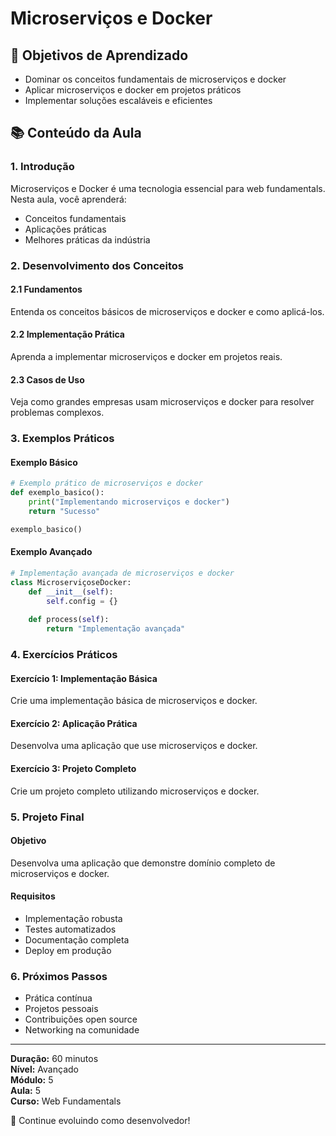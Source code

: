# Microserviços e Docker

## 🎯 Objetivos de Aprendizado
- Dominar os conceitos fundamentais de microserviços e docker
- Aplicar microserviços e docker em projetos práticos
- Implementar soluções escaláveis e eficientes

## 📚 Conteúdo da Aula

### 1. Introdução
Microserviços e Docker é uma tecnologia essencial para web fundamentals. Nesta aula, você aprenderá:

- Conceitos fundamentais
- Aplicações práticas
- Melhores práticas da indústria

### 2. Desenvolvimento dos Conceitos

#### 2.1 Fundamentos
Entenda os conceitos básicos de microserviços e docker e como aplicá-los.

#### 2.2 Implementação Prática
Aprenda a implementar microserviços e docker em projetos reais.

#### 2.3 Casos de Uso
Veja como grandes empresas usam microserviços e docker para resolver problemas complexos.

### 3. Exemplos Práticos

#### Exemplo Básico
```python
# Exemplo prático de microserviços e docker
def exemplo_basico():
    print("Implementando microserviços e docker")
    return "Sucesso"

exemplo_basico()
```

#### Exemplo Avançado
```python
# Implementação avançada de microserviços e docker
class MicroserviçoseDocker:
    def __init__(self):
        self.config = {}
    
    def process(self):
        return "Implementação avançada"
```

### 4. Exercícios Práticos

#### Exercício 1: Implementação Básica
Crie uma implementação básica de microserviços e docker.

#### Exercício 2: Aplicação Prática
Desenvolva uma aplicação que use microserviços e docker.

#### Exercício 3: Projeto Completo
Crie um projeto completo utilizando microserviços e docker.

### 5. Projeto Final

#### Objetivo
Desenvolva uma aplicação que demonstre domínio completo de microserviços e docker.

#### Requisitos
- Implementação robusta
- Testes automatizados
- Documentação completa
- Deploy em produção

### 6. Próximos Passos

- Prática contínua
- Projetos pessoais
- Contribuições open source
- Networking na comunidade

---

**Duração:** 60 minutos  
**Nível:** Avançado  
**Módulo:** 5  
**Aula:** 5  
**Curso:** Web Fundamentals

🎉 Continue evoluindo como desenvolvedor!
